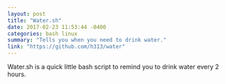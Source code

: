 ```yaml
---
layout: post
title: "Water.sh"
date: 2017-02-23 11:53:44 -0400
categories: bash linux
summary: "Tells you when you need to drink water."
link: "https://github.com/h313/water"
---
```

Water.sh is a quick little bash script to remind you to drink water every 2 hours.
